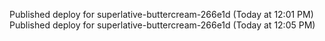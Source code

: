Published deploy for superlative-buttercream-266e1d (Today at 12:01 PM)  
Published deploy for superlative-buttercream-266e1d (Today at 12:05 PM)
